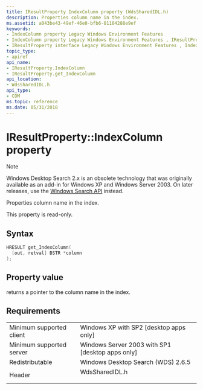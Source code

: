 ```yaml
---
title: IResultProperty IndexColumn property (WdsSharedIDL.h)
description: Properties column name in the index.
ms.assetid: a043be43-49ef-46e0-bfb6-01104288e9ef
keywords:
- IndexColumn property Legacy Windows Environment Features
- IndexColumn property Legacy Windows Environment Features , IResultProperty interface
- IResultProperty interface Legacy Windows Environment Features , IndexColumn property
topic_type:
- apiref
api_name:
- IResultProperty.IndexColumn
- IResultProperty.get_IndexColumn
api_location:
- WdsSharedIDL.h
api_type:
- COM
ms.topic: reference
ms.date: 05/31/2018
---
```


# IResultProperty::IndexColumn property

> [!NOTE]
> Windows Desktop Search 2.x is an obsolete technology that was originally available as an add-in for Windows XP and Windows Server 2003. On later releases, use the [Windows Search API](../search/-search-reference-entry-page.md) instead. 

Properties column name in the index.

This property is read-only.

## Syntax


```C++
HRESULT get_IndexColumn(
  [out, retval] BSTR *column
);
```



## Property value

returns a pointer to the column name in the index.

## Requirements



|                                     |                                                                                           |
|-------------------------------------|-------------------------------------------------------------------------------------------|
| Minimum supported client<br/> | Windows XP with SP2 \[desktop apps only\]<br/>                                      |
| Minimum supported server<br/> | Windows Server 2003 with SP1 \[desktop apps only\]<br/>                             |
| Redistributable<br/>          | Windows Desktop Search (WDS) 2.6.5<br/>                                             |
| Header<br/>                   | <dl> <dt>WdsSharedIDL.h</dt> </dl> |



 

 





